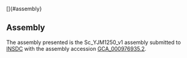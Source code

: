 []{#assembly}

Assembly
--------

The assembly presented is the Sc\_YJM1250\_v1 assembly submitted to
[INSDC](http://www.insdc.org) with the assembly accession
[GCA\_000976935.2](http://www.ebi.ac.uk/ena/data/view/GCA_000976935.2).
